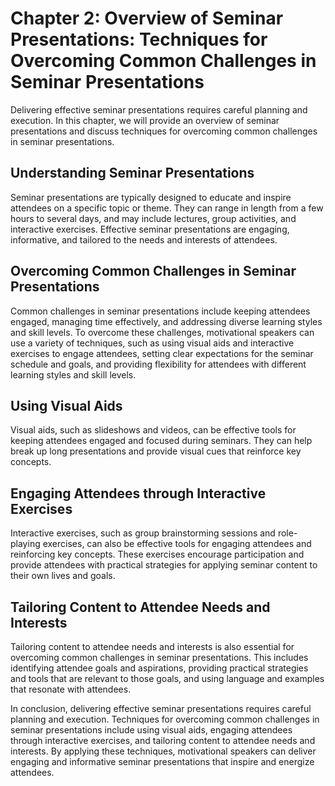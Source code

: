 Chapter 2: Overview of Seminar Presentations: Techniques for Overcoming Common Challenges in Seminar Presentations
==================================================================================================================

Delivering effective seminar presentations requires careful planning and execution. In this chapter, we will provide an overview of seminar presentations and discuss techniques for overcoming common challenges in seminar presentations.

Understanding Seminar Presentations
-----------------------------------

Seminar presentations are typically designed to educate and inspire attendees on a specific topic or theme. They can range in length from a few hours to several days, and may include lectures, group activities, and interactive exercises. Effective seminar presentations are engaging, informative, and tailored to the needs and interests of attendees.

Overcoming Common Challenges in Seminar Presentations
-----------------------------------------------------

Common challenges in seminar presentations include keeping attendees engaged, managing time effectively, and addressing diverse learning styles and skill levels. To overcome these challenges, motivational speakers can use a variety of techniques, such as using visual aids and interactive exercises to engage attendees, setting clear expectations for the seminar schedule and goals, and providing flexibility for attendees with different learning styles and skill levels.

Using Visual Aids
-----------------

Visual aids, such as slideshows and videos, can be effective tools for keeping attendees engaged and focused during seminars. They can help break up long presentations and provide visual cues that reinforce key concepts.

Engaging Attendees through Interactive Exercises
------------------------------------------------

Interactive exercises, such as group brainstorming sessions and role-playing exercises, can also be effective tools for engaging attendees and reinforcing key concepts. These exercises encourage participation and provide attendees with practical strategies for applying seminar content to their own lives and goals.

Tailoring Content to Attendee Needs and Interests
-------------------------------------------------

Tailoring content to attendee needs and interests is also essential for overcoming common challenges in seminar presentations. This includes identifying attendee goals and aspirations, providing practical strategies and tools that are relevant to those goals, and using language and examples that resonate with attendees.

In conclusion, delivering effective seminar presentations requires careful planning and execution. Techniques for overcoming common challenges in seminar presentations include using visual aids, engaging attendees through interactive exercises, and tailoring content to attendee needs and interests. By applying these techniques, motivational speakers can deliver engaging and informative seminar presentations that inspire and energize attendees.
